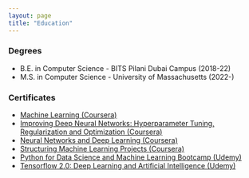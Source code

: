 ```yaml
---
layout: page
title: "Education"
---
```

<!-- Check different Jekkyl layouts -->

### Degrees

* B.E. in Computer Science - BITS Pilani Dubai Campus (2018-22)
* M.S. in Computer Science - University of Massachusetts (2022-)

### Certificates
* [Machine Learning (Coursera)](https://github.com/Anshumaan-Chauhan02/Anshumaan-Chauhan02.github.io/blob/9e691885bfa851dbeadeec332b4a158bafc78628/_certificates/Coursera%20VFDU7GX5CAUE%20-%20Machine%20Learning.pdf)<!--(https://github.com/niklasbuschmann/contrast/files/11959304/Coursera.VFDU7GX5CAUE.-.Machine.Learning.pdf)-->
* [Improving Deep Neural Networks: Hyperparameter Tuning, Regularization and Optimization (Coursera)](https://github.com/niklasbuschmann/contrast/files/11959032/Coursera.DTAM9QAM8RRB.-.Hyperparameter.Tuning.Optimization.pdf)
* [Neural Networks and Deep Learning (Coursera)](https://github.com/niklasbuschmann/contrast/files/11959030/Coursera.T4ER9ME7SGYU.-.NN.and.DL.pdf)
* [Structuring Machine Learning Projects (Coursera)](https://github.com/niklasbuschmann/contrast/files/11959028/Coursera.P3YSQ6RFPS5T.-.Structuring.ML.Projects.pdf)
* [Python for Data Science and Machine Learning Bootcamp (Udemy)](https://github.com/niklasbuschmann/contrast/files/11959026/UC-1d141f79-d4e1-4e6b-954f-cb4c33f8ed4b.-.Python.for.DS.and.ML.Bootcamp.pdf)
* [Tensorflow 2.0: Deep Learning and Artificial Intelligence (Udemy)](https://github.com/niklasbuschmann/contrast/files/11959013/UC-ee9e1ac1-458b-480d-9440-d7ce4ed3b21e.-.TF.2.0.Certificate.pdf)
